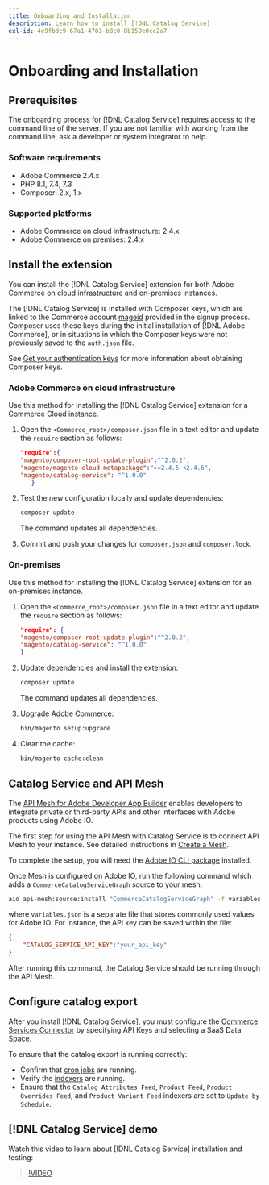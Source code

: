 ```yaml
---
title: Onboarding and Installation
description: Learn how to install [!DNL Catalog Service]
exl-id: 4e9fbdc9-67a1-4703-b8c0-8b159e0cc2a7
---
```

# Onboarding and Installation

## Prerequisites

The onboarding process for [!DNL Catalog Service] requires access to the command line of the server. If you are not familiar with working from the command line, ask a developer or system integrator to help.

### Software requirements

-  Adobe Commerce 2.4.x
-  PHP 8.1, 7.4, 7.3
-  Composer: 2.x, 1.x

### Supported platforms

-  Adobe Commerce on cloud infrastructure: 2.4.x
-  Adobe Commerce on premises: 2.4.x

## Install the extension

You can install the [!DNL Catalog Service] extension for both Adobe Commerce on cloud infrastructure and on-premises instances.

The [!DNL Catalog Service] is installed with Composer keys, which are linked to the Commerce account [mageid](https://developer.adobe.com/commerce/marketplace/guides/sellers/profile-personal/#field-descriptions) provided in the signup process. Composer uses these keys during the initial installation of [!DNL Adobe Commerce], or in situations in which the Composer keys were not previously saved to the `auth.json` file.

See [Get your authentication keys](https://devdocs.magento.com/guides/v2.4/install-gde/prereq/connect-auth.html) for more information about obtaining Composer keys.

### Adobe Commerce on cloud infrastructure

Use this method for installing the [!DNL Catalog Service] extension for a Commerce Cloud instance.

1. Open the `<Commerce_root>/composer.json` file in a text editor and update the `require` section as follows:

   ```json
   "require":{
   "magento/composer-root-update-plugin":"^2.0.2",
   "magento/magento-cloud-metapackage":">=2.4.5 <2.4.6",
   "magento/catalog-service": "^1.0.0"
      }
   ```

1. Test the new configuration locally and update dependencies:

   ```bash
   composer update
   ```

   The command updates all dependencies.

1. Commit and push your changes for `composer.json` and `composer.lock`.

### On-premises

Use this method for installing the [!DNL Catalog Service] extension for an on-premises instance.

1. Open the `<Commerce_root>/composer.json` file in a text editor and update the `require` section as follows:

   ```json
   "require": {
   "magento/composer-root-update-plugin":"^2.0.2",
   "magento/catalog-service": "^1.0.0"
   }
   ```

1. Update dependencies and install the extension:

   ```bash
   composer update
   ```

   The command updates all dependencies.

1. Upgrade Adobe Commerce:

   ```bash
   bin/magento setup:upgrade
   ```

1. Clear the cache:

   ```bash
   bin/magento cache:clean
   ```

## Catalog Service and API Mesh

The [API Mesh for Adobe Developer App Builder](https://developer.adobe.com/graphql-mesh-gateway/gateway/overview/) enables developers to integrate private or third-party APIs and other interfaces with Adobe products using Adobe IO.

The first step for using the API Mesh with Catalog Service is to connect API Mesh to your instance. See detailed instructions in [Create a Mesh](https://developer.adobe.com/graphql-mesh-gateway/gateway/create-mesh/).

To complete the setup, you will need the [Adobe IO CLI package](https://developer.adobe.com/runtime/docs/guides/tools/cli_install/) installed.

Once Mesh is configured on Adobe IO, run the following command which adds a `CommerceCatalogServiceGraph` source to your mesh.

```bash
aio api-mesh:source:install "CommerceCatalogServiceGraph" -f variables.json
```

where `variables.json` is a separate file that stores commonly used values for Adobe IO.
For instance, the API key can be saved within the file:

```json
{
    "CATALOG_SERVICE_API_KEY":"your_api_key"
}
```

After running this command, the Catalog Service should be running through the API Mesh.

## Configure catalog export

After you install [!DNL Catalog Service], you must configure the [Commerce Services Connector](../landing/saas.md) by specifying API Keys and selecting a SaaS Data Space.

To ensure that the catalog export is running correctly:

-  Confirm that [cron jobs](https://experienceleague.adobe.com/docs/commerce-operations/configuration-guide/cli/configure-cron-jobs.html) are running. 
-  Verify the [indexers](https://experienceleague.adobe.com/docs/commerce-operations/configuration-guide/cli/manage-indexers.html) are running.
-  Ensure that the `Catalog Attributes Feed`, `Product Feed`, `Product Overrides Feed`, and `Product Variant Feed` indexers are set to `Update by Schedule`.

## [!DNL Catalog Service] demo

Watch this video to learn about [!DNL Catalog Service] installation and testing:

>[!VIDEO](https://video.tv.adobe.com/v/3409390?quality=12&learn=on)
